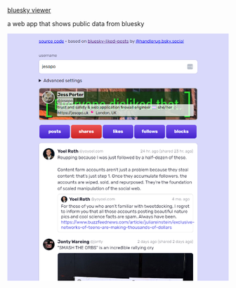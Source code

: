 [bluesky viewer](https://bskyviewer.github.io/)

a web app that shows public data from bluesky

![App screenshot, showing a form with a profile handle and a post timeline](./screenshot.png)
